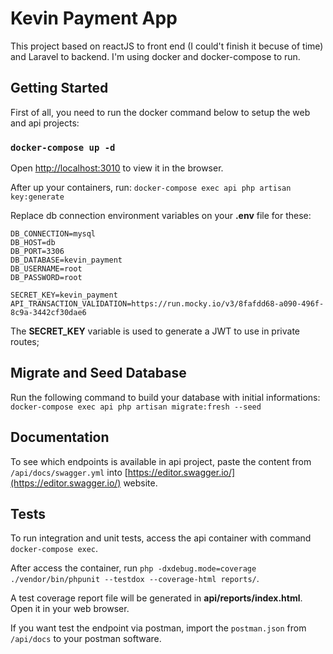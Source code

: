 # Kevin Payment App

This project based on reactJS to front end (I could't finish it becuse of time) and Laravel to backend. I'm using docker and docker-compose to run.

## Getting Started

First of all, you need to run the docker command below to setup the web and api projects:

### `docker-compose up -d`

Open [http://localhost:3010](http://localhost:3010) to view it in the browser.

After up your containers, run:
`docker-compose exec api php artisan key:generate`

Replace db connection environment variables on your **.env** file for these:
```
DB_CONNECTION=mysql
DB_HOST=db
DB_PORT=3306
DB_DATABASE=kevin_payment
DB_USERNAME=root
DB_PASSWORD=root

SECRET_KEY=kevin_payment
API_TRANSACTION_VALIDATION=https://run.mocky.io/v3/8fafdd68-a090-496f-8c9a-3442cf30dae6
```

The **SECRET_KEY** variable is used to generate a JWT to use in private routes;

## Migrate and Seed Database

Run the following command to build your database with initial informations: `docker-compose exec api php artisan migrate:fresh --seed`

## Documentation

To see which endpoints is available in api project, paste the content from `/api/docs/swagger.yml` into [https://editor.swagger.io/](https://editor.swagger.io/) website.

## Tests

To run integration and unit tests, access the api container with command `docker-compose exec`. 

After access the container, run `php -dxdebug.mode=coverage ./vendor/bin/phpunit --testdox --coverage-html reports/`.

A test coverage report file will be generated in **api/reports/index.html**. Open it in your web browser.

If you want test the endpoint via postman, import the `postman.json` from `/api/docs` to your postman software.
